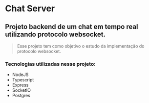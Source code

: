 # Chat Server

## Projeto backend de um chat em tempo real utilizando protocolo websocket.

> Esse projeto tem como objetivo o estudo da implementação do protocolo websocket.

### Tecnologias utilizadas nesse projeto:

- NodeJS
- Typescript
- Express
- SocketIO
- Postgres
